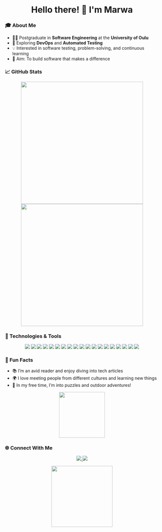 <div align="center">
  <h1 style="display: inline;">Hello there! 👋 I'm Marwa</h1>
 
</div>









### 🎓 About Me

- 👩‍💻 Postgraduate in **Software Engineering** at the **University of Oulu**
- 🌱 Exploring **DevOps** and **Automated Testing**
- 💡 Interested in software testing, problem-solving, and continuous learning
- 🎯 Aim: To build software that makes a difference

### 📈 GitHub Stats

<p align="center">
  <img src="https://github-readme-stats.vercel.app/api?username=Marwa-Khan&show_icons=true&theme=radical&count_private=true" width="400">
  <img src="https://github-readme-streak-stats.herokuapp.com/?user=Marwa-Khan&theme=radical" width="400">
</p>

### 🔧 Technologies & Tools

<p align="center">
  <img src="https://img.shields.io/badge/Linux-FCC624?style=for-the-badge&logo=linux&logoColor=black">
  <img src="https://img.shields.io/badge/Python-3776AB?style=for-the-badge&logo=python&logoColor=white">
  <img src="https://img.shields.io/badge/Matlab-EF5B24?style=for-the-badge&logo=matlab&logoColor=white">
  <img src="https://img.shields.io/badge/R programming-276DC3?style=for-the-badge&logo=r&logoColor=white">
  <img src="https://img.shields.io/badge/React Native-61DAFB?style=for-the-badge&logo=react&logoColor=black">
  
  <img src="https://img.shields.io/badge/JavaScript-F7DF1E?style=for-the-badge&logo=javascript&logoColor=black">
  <img src="https://img.shields.io/badge/C-00599C?style=for-the-badge&logo=c&logoColor=white">
  <img src="https://img.shields.io/badge/C%2B%2B-F34B7D?style=for-the-badge&logo=c%2B%2B&logoColor=white">
  <img src="https://img.shields.io/badge/Git-F05032?style=for-the-badge&logo=git&logoColor=white">
  <img src="https://img.shields.io/badge/Docker-2496ED?style=for-the-badge&logo=docker&logoColor=white">
  <img src="https://img.shields.io/badge/Kubernetes-326CE5?style=for-the-badge&logo=kubernetes&logoColor=white">
  <img src="https://img.shields.io/badge/DevOps-0078D4?style=for-the-badge&logo=devops&logoColor=white">
  <img src="https://img.shields.io/badge/GitHub-181717?style=for-the-badge&logo=github&logoColor=white">
  <img src="https://img.shields.io/badge/VS%20Code-0078D4?style=for-the-badge&logo=visual-studio-code&logoColor=white">
  <img src="https://img.shields.io/badge/OpenShift-EE0000?style=for-the-badge&logo=redhatopenshift&logoColor=white">
  <img src="https://img.shields.io/badge/Firebase-FFCA28?style=for-the-badge&logo=firebase&logoColor=black">
  <img src="https://img.shields.io/badge/SQL-4479A1?style=for-the-badge&logo=mysql&logoColor=white">
  <img src="https://img.shields.io/badge/GitLab-FC6D26?style=for-the-badge&logo=gitlab&logoColor=white"> 

  <img src="https://img.shields.io/badge/VS%20Code-0078D4?style=for-the-badge&logo=visual-studio-code&logoColor=white"> 
</p>

### 🎉 Fun Facts

- 📚 I’m an avid reader and enjoy diving into tech articles
- 🌍 I love meeting people from different cultures and learning new things
- 🧩 In my free time, I’m into puzzles and outdoor adventures!
<p align="center">
  <img src="https://media.giphy.com/media/13HgwGsXF0aiGY/giphy.gif" width="150">
</p>

### 🌐 Connect With Me

<p align="center">
  <a href="https://www.linkedin.com/in/marwa-khan-a868b320b/" target="_blank">
    <img src="https://img.shields.io/badge/LinkedIn-blue?style=for-the-badge&logo=linkedin&logoColor=white">
  </a>
  <a href="marwakhan1st@gmail.com">
    <img src="https://img.shields.io/badge/Email-red?style=for-the-badge&logo=gmail&logoColor=white">
  </a>
</p>

<p align="center">
  <img src="https://media.giphy.com/media/jdPMeyv9rn0hZHh8n9/giphy.gif" width="200">
</p>




